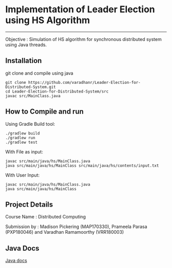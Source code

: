 # Implementation of Leader Election using HS Algorithm
--------------------------------------------------------


Objective : Simulation of HS algorithm for synchronous distributed system using Java threads.


Installation
-------------
git clone and compile using java

```shell
git clone https://github.com/varadhanr/Leader-Election-for-Distributed-System.git
cd Leader-Election-for-Distributed-System/src
javac src/MainClass.java
```

How to Compile and run
----------------------

Using Gradle Build tool:

```shell
./gradlew build
./gradlew run
./gradlew test
```
With File as input:

```shell
javac src/main/java/hs/MainClass.java
java src/main/java/hs/MainClass src/main/java/hs/contents/input.txt
```

With User Input:

```shell
javac src/main/java/hs/MainClass.java
java src/main/java/hs/MainClass
```
Project Details
---------------
Course Name : Distributed Computing

Submission by : Madison Pickering (MAP170330), Prameela Parasa (PXP180046) and Varadhan Ramamoorthy (VRR180003)

Java Docs
-----------
[Java docs](docs/javadoc/index.html)
